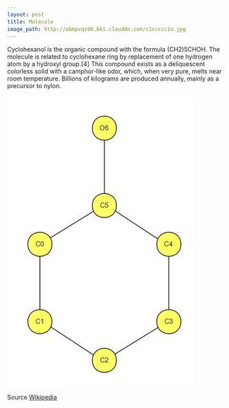 ```yaml
---
layout: post
title: Molecule
image_path: http://obmpvqs90.bkt.clouddn.com/c1ccccc1o.jpg
---
```


Cyclohexanol is the organic compound with the formula (CH2)5CHOH.
The molecule is related to cyclohexane ring by replacement of one hydrogen atom by a hydroxyl group.[4]
This compound exists as a deliquescent colorless solid with a camphor-like odor, which, when very pure,
melts near room temperature. Billions of kilograms are produced annually, mainly as a precursor to nylon.

![c1ccccc1o](/images/cookies/c1ccccc1o.png)

Source [Wikipedia](https://en.wikipedia.org/wiki/Cyclohexanol)
